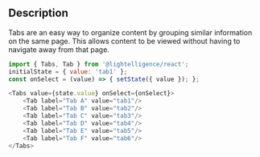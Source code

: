 
## Description

Tabs are an easy way to organize content by grouping similar information on the same page. This allows content to be viewed without having to navigate away from that page.

```js
import { Tabs, Tab } from '@lightelligence/react';
initialState = { value: 'tab1' };
const onSelect = (value) => { setState({ value }); };

<Tabs value={state.value} onSelect={onSelect}>
	<Tab label="Tab A" value="tab1"/>
	<Tab label="Tab B" value="tab2"/>
	<Tab label="Tab C" value="tab3"/>
	<Tab label="Tab D" value="tab4"/>
	<Tab label="Tab E" value="tab5"/>
	<Tab label="Tab F" value="tab6"/>
</Tabs>
```

